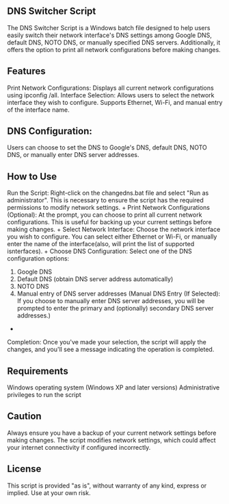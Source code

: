 DNS Switcher Script
-
The DNS Switcher Script is a Windows batch file designed to help users easily switch their network interface's DNS settings among Google DNS, default DNS, NOTO DNS, or manually specified DNS servers. Additionally, it offers the option to print all network configurations before making changes.

Features
-
Print Network Configurations: Displays all current network configurations using ipconfig /all.
Interface Selection: Allows users to select the network interface they wish to configure. Supports Ethernet, Wi-Fi, and manual entry of the interface name.

DNS Configuration: 
-
Users can choose to set the DNS to Google's DNS, default DNS, NOTO DNS, or manually enter DNS server addresses.

How to Use
-
Run the Script: Right-click on the changedns.bat file and select "Run as administrator". This is necessary to ensure the script has the required permissions to modify network settings.
+
Print Network Configurations (Optional): At the prompt, you can choose to print all current network configurations. This is useful for backing up your current settings before making changes.
+
Select Network Interface: Choose the network interface you wish to configure. You can select either Ethernet or Wi-Fi, or manually enter the name of the interface(also, will print the list of supported isnterfaces).
+
Choose DNS Configuration: Select one of the DNS configuration options:
1. Google DNS
2. Default DNS (obtain DNS server address automatically)
3. NOTO DNS
4. Manual entry of DNS server addresses
(Manual DNS Entry (If Selected): If you choose to manually enter DNS server addresses, you will be prompted to enter the primary and (optionally) secondary DNS server addresses.)
+
Completion: Once you've made your selection, the script will apply the changes, and you'll see a message indicating the operation is completed.

Requirements
-
Windows operating system (Windows XP and later versions)
Administrative privileges to run the script

Caution
-
Always ensure you have a backup of your current network settings before making changes.
The script modifies network settings, which could affect your internet connectivity if configured incorrectly.

License
-
This script is provided "as is", without warranty of any kind, express or implied. Use at your own risk.
